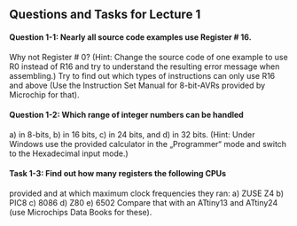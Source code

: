 ## Questions and Tasks for Lecture 1
#### Question 1-1: Nearly all source code examples use Register # 16.
Why not Register # 0?
(Hint: Change the source code of one example to use R0 instead
of R16 and try to understand the resulting error message when
assembling.)
Try to find out which types of instructions can only use R16 and
above (Use the Instruction Set Manual for 8-bit-AVRs provided by
Microchip for that).

#### Question 1-2: Which range of integer numbers can be handled
a) in 8-bits,
b) in 16 bits,
c) in 24 bits, and
d) in 32 bits.
(Hint: Under Windows use the provided calculator in the
„Programmer“ mode and switch to the Hexadecimal input
mode.)

#### Task 1-3: Find out how many registers the following CPUs
provided and at which maximum clock frequencies they ran:
a) ZUSE Z4
b) PIC8
c) 8086
d) Z80
e) 6502
Compare that with an ATtiny13 and ATtiny24 (use Microchips
Data Books for these).